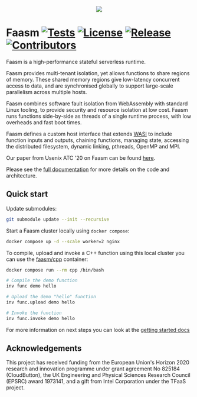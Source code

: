 <div align="center">
<img src="https://raw.githubusercontent.com/faasm/faasm/main/faasm_logo.png"></img>
</div>

# Faasm [![Tests](https://github.com/faasm/faasm/workflows/Tests/badge.svg?branch=main)](https://github.com/faasm/faasm/actions)  [![License](https://img.shields.io/github/license/faasm/faasm.svg)](https://github.com/faasm/faasm/blob/main/LICENSE.md)  [![Release](https://img.shields.io/github/release/faasm/faasm.svg)](https://github.com/faasm/faasm/releases/)  [![Contributors](https://img.shields.io/github/contributors/faasm/faasm.svg)](https://github.com/faasm/faasm/graphs/contributors/)

Faasm is a high-performance stateful serverless runtime.

Faasm provides multi-tenant isolation, yet allows functions to share regions of
memory. These shared memory regions give low-latency concurrent access to data,
and are synchronised globally to support large-scale parallelism across multiple
hosts.

Faasm combines software fault isolation from WebAssembly with standard Linux
tooling, to provide security and resource isolation at low cost. Faasm runs
functions side-by-side as threads of a single runtime process, with low
overheads and fast boot times.

Faasm defines a custom host interface that extends [WASI](https://wasi.dev/) to
include function inputs and outputs, chaining functions, managing state,
accessing the distributed filesystem, dynamic linking, pthreads, OpenMP and MPI.

Our paper from Usenix ATC '20 on Faasm can be found
[here](https://www.usenix.org/conference/atc20/presentation/shillaker).

Please see the [full documentation](https://faasm.readthedocs.io/en/latest/) for
more details on the code and architecture.

## Quick start

Update submodules:

```bash
git submodule update --init --recursive
```

Start a Faasm cluster locally using `docker compose`:

```bash
docker compose up -d --scale worker=2 nginx
```

To compile, upload and invoke a C++ function using this local cluster you can
use the [faasm/cpp](https://github.com/faasm/cpp) container:

```bash
docker compose run --rm cpp /bin/bash

# Compile the demo function
inv func demo hello

# Upload the demo "hello" function
inv func.upload demo hello

# Invoke the function
inv func.invoke demo hello
```

For more information on next steps you can look at the [getting started
docs](https://faasm.readthedocs.io/en/latest/source/getting_started.html)

## Acknowledgements

This project has received funding from the European Union's Horizon 2020
research and innovation programme under grant agreement No 825184 (CloudButton),
the UK Engineering and Physical Sciences Research Council (EPSRC) award 1973141,
and a gift from Intel Corporation under the TFaaS project.

